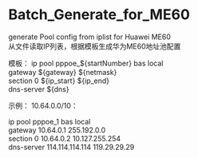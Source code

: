 # Batch_Generate_for_ME60
generate Pool config from iplist for Huawei ME60  
从文件读取IP列表，根据模板生成华为ME60地址池配置  

模板：
ip pool pppoe_${startNumber} bas local  
gateway ${gateway} ${netmask}  
section 0 ${ip_start} ${ip_end}  
dns-server ${dns}  

示例：
10.64.0.0/10：  

ip pool pppoe_1 bas local  
gateway 10.64.0.1 255.192.0.0  
section 0 10.64.0.2 10.127.255.254  
dns-server 114.114.114.114 119.29.29.29  
#  

